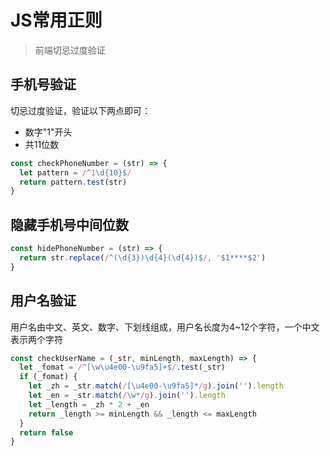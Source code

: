 # JS常用正则

> 前端切忌过度验证

## 手机号验证

切忌过度验证，验证以下两点即可：
- 数字"1"开头
- 共11位数

```javascript
const checkPhoneNumber = (str) => {
  let pattern = /^1\d{10}$/
  return pattern.test(str)
}
```

## 隐藏手机号中间位数

```javascript
const hidePhoneNumber = (str) => {
  return str.replace(/^(\d{3})\d{4}(\d{4})$/, '$1****$2')
}
```

## 用户名验证

用户名由中文、英文、数字、下划线组成，用户名长度为4~12个字符，一个中文表示两个字符

```javascript
const checkUserName = (_str, minLength, maxLength) => {
  let _fomat = /^[\w\u4e00-\u9fa5]+$/.test(_str)
  if (_fomat) {
    let _zh = _str.match(/[\u4e00-\u9fa5]*/g).join('').length
    let _en = _str.match(/\w*/g).join('').length
    let _length = _zh * 2 + _en
    return _length >= minLength && _length <= maxLength
  }
  return false
}
```